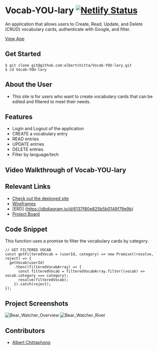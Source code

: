 # Vocab-YOU-lary  [![Netlify Status](https://api.netlify.com/api/v1/badges/6abe16dc-e322-4e5c-9608-e0b1f9df9495/deploy-status)](https://app.netlify.com/sites/awc-vocab-you-lary/deploys)
<!-- update the netlify badge above with your own badge that you can find at netlify under settings/general#status-badges -->

An application that allows users to Create, Read, Update, and Delete (CRUD) vocabulary cards, authenticate with Google, and filter.

[View App](https://awc-vocab-you-lary.netlify.app)

## Get Started <!-- OPTIONAL, but doesn't hurt -->
```
$ git clone git@github.com:albertchitta/Vocab-YOU-lary.git
$ cd Vocab-YOU-lary
```
## About the User <!-- This is a scaled down user persona -->
- This site is for users who want to create vocabulary cards that can be edited and filtered to meet their needs.

## Features <!-- List your app features using bullets! Do NOT use a paragraph. No one will read that! -->
- Login and Logout of the application
- CREATE a vocabulary entry
- READ entries
- UPDATE entries
- DELETE entries
- Filter by language/tech

## Video Walkthrough of Vocab-YOU-lary <!-- A loom link is sufficient -->


## Relevant Links <!-- Link to all the things that are required outside of the ones that have their own section -->
- [Check out the deployed site](https://awc-vocab-you-lary.netlify.app)
- [Wireframes](https://docs.google.com/presentation/d/1n0copTpsUgVgfl76Ksdov2ZPOiLvGTFxmLuiEpDAE5E/edit#slide=id.p)
- [ERD] (https://dbdiagram.io/d/6137f80e825b5b0146f79e9b)
- [Project Board](https://github.com/albertchitta/Vocab-YOU-lary/projects/1)

## Code Snippet <!-- OPTIONAL, but doesn't hurt -->
This function uses a promise to filter the vocabulary cards by category.
```
// GET FILTERED VOCAB
const getFilteredVocab = (userId, category) => new Promise((resolve, reject) => {
  getVocab(userId)
    .then((filteredVocabArray) => {
      const filteredVocab = filteredVocabArray.filter((vocab) => vocab.category === category);
      resolve(filteredVocab);
    }).catch(reject);
});
```

## Project Screenshots <!-- These can be inside of your project. Look at the repos from class and see how the images are included in the readme -->
![Bear_Watcher_Overview](https://user-images.githubusercontent.com/83558122/132269631-32e3bf2f-ca14-4c15-b97b-efc7c2b86306.PNG)
![Bear_Watcher_River](https://user-images.githubusercontent.com/83558122/132269658-d1a57fad-ea85-4f96-a429-2d6676e50447.PNG)

## Contributors
- [Albert Chittaphong](https://github.com/albertchitta)
